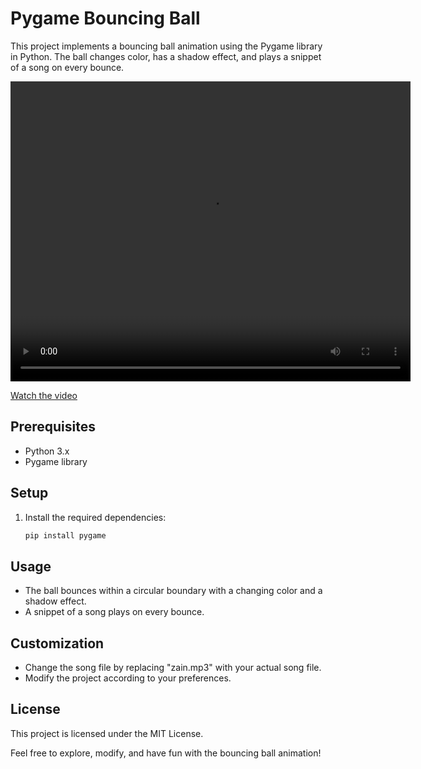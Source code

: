 # Pygame Bouncing Ball 

This project implements a bouncing ball animation using the Pygame library in Python. The ball changes color, has a shadow effect, and plays a snippet of a song on every bounce.


<video width="640" height="480" controls>
  <source src="https://raw.githubusercontent.com/zainmo11/Bouncing-ball/main/bounce.mp4" type="video/mp4">
  Your browser does not support the video tag.
</video>

[Watch the video](https://raw.githubusercontent.com/zainmo11/Bouncing-ball/main/bounce.mp4)


## Prerequisites

- Python 3.x
- Pygame library

## Setup

1. Install the required dependencies:

   ```bash
   pip install pygame

## Usage

- The ball bounces within a circular boundary with a changing color and a shadow effect.
- A snippet of a song plays on every bounce.
## Customization
- Change the song file by replacing "zain.mp3" with your actual song file.
- Modify the project according to your preferences.

## License

This project is licensed under the MIT License.

Feel free to explore, modify, and have fun with the bouncing ball animation!
